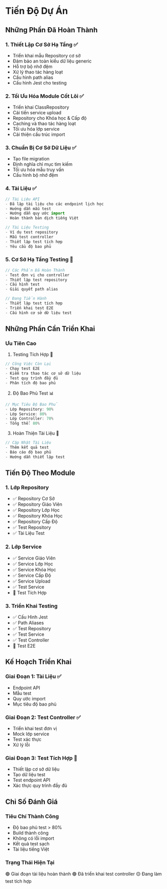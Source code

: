 # Tiến Độ Dự Án

## Những Phần Đã Hoàn Thành

### 1. Thiết Lập Cơ Sở Hạ Tầng ✅
- Triển khai mẫu Repository cơ sở
- Đảm bảo an toàn kiểu dữ liệu generic
- Hỗ trợ bộ nhớ đệm
- Xử lý thao tác hàng loạt
- Cấu hình path alias
- Cấu hình Jest cho testing

### 2. Tối Ưu Hóa Module Cốt Lõi ✅
- Triển khai ClassRepository
- Cải tiến service upload
- Repository cho Khóa học & Cấp độ
- Caching và thao tác hàng loạt
- Tối ưu hóa lớp service
- Cải thiện cấu trúc import

### 3. Chuẩn Bị Cơ Sở Dữ Liệu ✅
- Tạo file migration
- Định nghĩa chỉ mục tìm kiếm
- Tối ưu hóa mẫu truy vấn
- Cấu hình bộ nhớ đệm

### 4. Tài Liệu ✅
```typescript
// Tài Liệu API
- Đã lập tài liệu cho các endpoint lịch học
- Hướng dẫn mẫu test
- Hướng dẫn quy ước import
- Hoàn thành bản dịch tiếng Việt

// Tài Liệu Testing
- Ví dụ test repository
- Mẫu test controller
- Thiết lập test tích hợp
- Yêu cầu độ bao phủ
```

### 5. Cơ Sở Hạ Tầng Testing 🔄
```typescript
// Các Phần Đã Hoàn Thành
- Test đơn vị cho controller
- Thiết lập test repository
- Cấu hình test
- Giải quyết path alias

// Đang Tiến Hành
- Thiết lập test tích hợp
- Triển khai test E2E
- Cấu hình cơ sở dữ liệu test
```

## Những Phần Cần Triển Khai

### Ưu Tiên Cao
1. Testing Tích Hợp 🔄
```typescript
// Công Việc Còn Lại
- Chạy test E2E
- Kiểm tra thao tác cơ sở dữ liệu
- Test quy trình đầy đủ
- Phân tích độ bao phủ
```

2. Độ Bao Phủ Test 📊
```typescript
// Mục Tiêu Độ Bao Phủ
- Lớp Repository: 90%
- Lớp Service: 80%
- Lớp Controller: 70%
- Tổng thể: 80%
```

3. Hoàn Thiện Tài Liệu 📝
```typescript
// Cập Nhật Tài Liệu
- Thêm kết quả test
- Báo cáo độ bao phủ
- Hướng dẫn thiết lập test
```

## Tiến Độ Theo Module

### 1. Lớp Repository
- ✅ Repository Cơ Sở
- ✅ Repository Giáo Viên
- ✅ Repository Lớp Học
- ✅ Repository Khóa Học
- ✅ Repository Cấp Độ
- ✅ Test Repository
- ✅ Tài Liệu Test

### 2. Lớp Service
- ✅ Service Giáo Viên
- ✅ Service Lớp Học
- ✅ Service Khóa Học
- ✅ Service Cấp Độ
- ✅ Service Upload
- ✅ Test Service
- 🔄 Test Tích Hợp

### 3. Triển Khai Testing
- ✅ Cấu Hình Jest
- ✅ Path Aliases
- ✅ Test Repository
- ✅ Test Service
- ✅ Test Controller
- 🔄 Test E2E

## Kế Hoạch Triển Khai

### Giai Đoạn 1: Tài Liệu ✅
- Endpoint API
- Mẫu test
- Quy ước import
- Mục tiêu độ bao phủ

### Giai Đoạn 2: Test Controller ✅
- Triển khai test đơn vị
- Mock lớp service
- Test xác thực
- Xử lý lỗi

### Giai Đoạn 3: Test Tích Hợp 🔄
- Thiết lập cơ sở dữ liệu
- Tạo dữ liệu test
- Test endpoint API
- Xác thực quy trình đầy đủ

## Chỉ Số Đánh Giá

### Tiêu Chí Thành Công
- Độ bao phủ test > 80%
- Build thành công
- Không có lỗi import
- Kết quả test sạch
- Tài liệu tiếng Việt

### Trạng Thái Hiện Tại
🟢 Giai đoạn tài liệu hoàn thành
🟢 Đã triển khai test controller
🟡 Đang làm test tích hợp